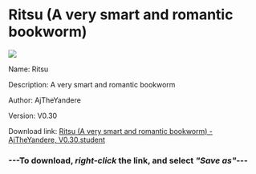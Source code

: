# Ritsu (A very smart and romantic bookworm)

<img src = "https://raw.githubusercontent.com/Arbiter1223/Daigaku-Gurashi-Custom-Students/master/Students/Files/Ritsu%20(A%20very%20smart%20and%20romantic%20bookworm).png">

Name: Ritsu

Description: A very smart and romantic bookworm

Author: AjTheYandere

Version: V0.30

Download link: <a href="https://raw.githubusercontent.com/Arbiter1223/Daigaku-Gurashi-Custom-Students/master/Students/Files/Ritsu%20(A%20very%20smart%20and%20romantic%20bookworm)%20-%20AjTheYandere%2C%20V0.30.student">Ritsu (A very smart and romantic bookworm) - AjTheYandere, V0.30.student</a>

### ---**To download, _right-click_ the link, and select _"Save as"_**---
